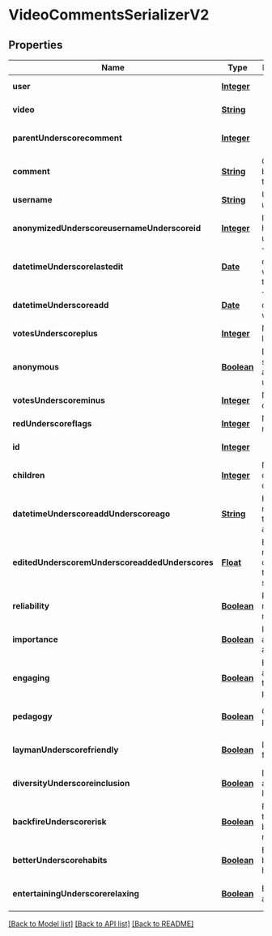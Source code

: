 # VideoCommentsSerializerV2
## Properties

Name | Type | Description | Notes
------------ | ------------- | ------------- | -------------
**user** | [**Integer**](integer.md) |  | [default to null]
**video** | [**String**](string.md) |  | [default to null]
**parentUnderscorecomment** | [**Integer**](integer.md) |  | [optional] [default to null]
**comment** | [**String**](string.md) | Comment body text/html | [default to null]
**username** | [**String**](string.md) | User username | [default to null]
**anonymizedUnderscoreusernameUnderscoreid** | [**Integer**](integer.md) | ID of the hash of the username | [default to null]
**datetimeUnderscorelastedit** | [**Date**](DateTime.md) | Time the comment was edited the last time | [default to null]
**datetimeUnderscoreadd** | [**Date**](DateTime.md) | Time the comment was added | [default to null]
**votesUnderscoreplus** | [**Integer**](integer.md) | Number of likes | [default to null]
**anonymous** | [**Boolean**](boolean.md) | Do not show author&#39;s username | [optional] [default to null]
**votesUnderscoreminus** | [**Integer**](integer.md) | Number of dislikes | [default to null]
**redUnderscoreflags** | [**Integer**](integer.md) | Number of red flags | [default to null]
**id** | [**Integer**](integer.md) |  | [default to null]
**children** | [**Integer**](integer.md) | Number of children comments | [default to null]
**datetimeUnderscoreaddUnderscoreago** | [**String**](string.md) | Human-readable x time units ago | [default to null]
**editedUnderscoremUnderscoreaddedUnderscores** | [**Float**](float.md) | Edited minus created time in seconds | [default to null]
**reliability** | [**Boolean**](boolean.md) | Reliable and not misleading | [optional] [default to null]
**importance** | [**Boolean**](boolean.md) | Important and actionable | [optional] [default to null]
**engaging** | [**Boolean**](boolean.md) | Engaging and thought-provoking | [optional] [default to null]
**pedagogy** | [**Boolean**](boolean.md) | Clear and pedagogical | [optional] [default to null]
**laymanUnderscorefriendly** | [**Boolean**](boolean.md) | Layman-friendly | [optional] [default to null]
**diversityUnderscoreinclusion** | [**Boolean**](boolean.md) | Diversity and Inclusion | [optional] [default to null]
**backfireUnderscorerisk** | [**Boolean**](boolean.md) | Resilience to backfiring risks | [optional] [default to null]
**betterUnderscorehabits** | [**Boolean**](boolean.md) | Encourages better habits | [optional] [default to null]
**entertainingUnderscorerelaxing** | [**Boolean**](boolean.md) | Entertaining and relaxing | [optional] [default to null]

[[Back to Model list]](../README.md#documentation-for-models) [[Back to API list]](../README.md#documentation-for-api-endpoints) [[Back to README]](../README.md)

